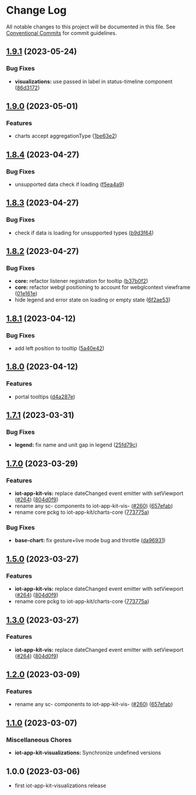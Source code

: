 # Change Log

All notable changes to this project will be documented in this file.
See [Conventional Commits](https://conventionalcommits.org) for commit guidelines.

## [1.9.1](https://github.com/awslabs/synchro-charts/compare/iot-app-kit-visualizations-v1.9.0...iot-app-kit-visualizations-v1.9.1) (2023-05-24)


### Bug Fixes

* **visualizations:** use passed in label in status-timeline component ([86d3172](https://github.com/awslabs/synchro-charts/commit/86d3172c46a6392b0d4a015ba59b67c9c69c071c))

## [1.9.0](https://github.com/awslabs/synchro-charts/compare/iot-app-kit-visualizations-v1.8.4...iot-app-kit-visualizations-v1.9.0) (2023-05-01)


### Features

* charts accept aggregationType ([1be63e2](https://github.com/awslabs/synchro-charts/commit/1be63e2151b86e055471f56dbe50508045d93eeb))

## [1.8.4](https://github.com/awslabs/synchro-charts/compare/iot-app-kit-visualizations-v1.8.3...iot-app-kit-visualizations-v1.8.4) (2023-04-27)


### Bug Fixes

* unsupported data check if loading ([f5ea4a9](https://github.com/awslabs/synchro-charts/commit/f5ea4a93f9079c6a91a4ca5d87407272cbbf6374))

## [1.8.3](https://github.com/awslabs/synchro-charts/compare/iot-app-kit-visualizations-v1.8.2...iot-app-kit-visualizations-v1.8.3) (2023-04-27)


### Bug Fixes

* check if data is loading for unsupported types ([b9d3f64](https://github.com/awslabs/synchro-charts/commit/b9d3f643f7ce6559233a69ebb81a3ed01e91f83c))

## [1.8.2](https://github.com/awslabs/synchro-charts/compare/iot-app-kit-visualizations-v1.8.1...iot-app-kit-visualizations-v1.8.2) (2023-04-27)


### Bug Fixes

* **core:** refactor listener registration for tooltip ([b37b0f2](https://github.com/awslabs/synchro-charts/commit/b37b0f20328c102d627c50506e041622501dc2b7))
* **core:** refactor webgl positioning to account for webglcontext viewframe ([01e161e](https://github.com/awslabs/synchro-charts/commit/01e161e12bab09f5e0ef2d9a90b7a136b63bb065))
* hide legend and error state on loading or empty state ([6f2ae53](https://github.com/awslabs/synchro-charts/commit/6f2ae534e252118356efb2584b48cbe37fe265bb))

## [1.8.1](https://github.com/awslabs/synchro-charts/compare/iot-app-kit-visualizations-v1.8.0...iot-app-kit-visualizations-v1.8.1) (2023-04-12)


### Bug Fixes

* add left position to tooltip ([5a40e42](https://github.com/awslabs/synchro-charts/commit/5a40e4271bce80cf82c9e3d4f896a8558a96275e))

## [1.8.0](https://github.com/awslabs/synchro-charts/compare/iot-app-kit-visualizations-v1.7.1...iot-app-kit-visualizations-v1.8.0) (2023-04-12)


### Features

* portal tooltips ([d4a287e](https://github.com/awslabs/synchro-charts/commit/d4a287ee55325d69a725899341c897831ce87231))

## [1.7.1](https://github.com/awslabs/synchro-charts/compare/iot-app-kit-visualizations-v1.7.0...iot-app-kit-visualizations-v1.7.1) (2023-03-31)


### Bug Fixes

* **legend:** fix name and unit gap in legend ([25fd79c](https://github.com/awslabs/synchro-charts/commit/25fd79c35c5e3cf3e296c81cdd6ca2e94fd5d950))

## [1.7.0](https://github.com/awslabs/synchro-charts/compare/iot-app-kit-visualizations-v1.6.0...iot-app-kit-visualizations-v1.7.0) (2023-03-29)


### Features

* **iot-app-kit-vis:** replace dateChanged event emitter with setViewport ([#264](https://github.com/awslabs/synchro-charts/issues/264)) ([804d0f9](https://github.com/awslabs/synchro-charts/commit/804d0f9cee5cbb6f53eeb1db68ea9a4b4f3a57b2))
* rename any sc- components to iot-app-kit-vis- ([#260](https://github.com/awslabs/synchro-charts/issues/260)) ([657efab](https://github.com/awslabs/synchro-charts/commit/657efab572009969bd6b450c4e84e99a47c45b92))
* rename core pckg to iot-app-kit/charts-core ([773775a](https://github.com/awslabs/synchro-charts/commit/773775a21a6ce5977b73ae2c32d4671c5055b126))


### Bug Fixes

* **base-chart:** fix gesture+live mode bug and throttle ([da96931](https://github.com/awslabs/synchro-charts/commit/da969319fd474000c2096194265ed43cb3b60231))

## [1.5.0](https://github.com/awslabs/synchro-charts/compare/iot-app-kit-visualizations-v1.2.0...iot-app-kit-visualizations-v1.5.0) (2023-03-27)


### Features

* **iot-app-kit-vis:** replace dateChanged event emitter with setViewport ([#264](https://github.com/awslabs/synchro-charts/issues/264)) ([804d0f9](https://github.com/awslabs/synchro-charts/commit/804d0f9cee5cbb6f53eeb1db68ea9a4b4f3a57b2))
* rename core pckg to iot-app-kit/charts-core ([773775a](https://github.com/awslabs/synchro-charts/commit/773775a21a6ce5977b73ae2c32d4671c5055b126))

## [1.3.0](https://github.com/awslabs/synchro-charts/compare/iot-app-kit-visualizations-v1.2.0...iot-app-kit-visualizations-v1.3.0) (2023-03-27)


### Features

* **iot-app-kit-vis:** replace dateChanged event emitter with setViewport ([#264](https://github.com/awslabs/synchro-charts/issues/264)) ([804d0f9](https://github.com/awslabs/synchro-charts/commit/804d0f9cee5cbb6f53eeb1db68ea9a4b4f3a57b2))

## [1.2.0](https://github.com/awslabs/synchro-charts/compare/iot-app-kit-visualizations-v1.1.0...iot-app-kit-visualizations-v1.2.0) (2023-03-09)


### Features

* rename any sc- components to iot-app-kit-vis- ([#260](https://github.com/awslabs/synchro-charts/issues/260)) ([657efab](https://github.com/awslabs/synchro-charts/commit/657efab572009969bd6b450c4e84e99a47c45b92))

## [1.1.0](https://github.com/awslabs/synchro-charts/compare/iot-app-kit-visualizations-v1.0.0...iot-app-kit-visualizations-v1.1.0) (2023-03-07)


### Miscellaneous Chores

* **iot-app-kit-visualizations:** Synchronize undefined versions

## 1.0.0 (2023-03-06)
* first iot-app-kit-visualizations release
